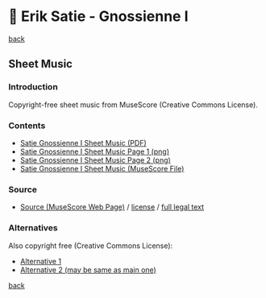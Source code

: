 🎼 Erik Satie - Gnossienne Ⅰ
============================

[back](../README.md)

Sheet Music
-----------

### Introduction

Copyright-free sheet music from MuseScore (Creative Commons License).  

### Contents

- [Satie Gnossienne Ⅰ Sheet Music (PDF)](satie-gnossienne-1-sheet-music.pdf)
- [Satie Gnossienne Ⅰ Sheet Music Page 1 (png)](satie-gnossienne-1-sheet-music-scanned-page-1.png)
- [Satie Gnossienne Ⅰ Sheet Music Page 2 (png)](satie-gnossienne-1-sheet-music-scanned-page-2.png)
- [Satie Gnossienne Ⅰ Sheet Music (MuseScore File)](satie-gnossienne-1-sheet-music.mscz)

### Source

- <a target="_blank" rel="noopener noreferrer" href="https://musescore.com/user/38297865/scores/6728607">Source (MuseScore Web Page)</a> / <a target="_blank" rel="noopener noreferrer" href="https://creativecommons.org/publicdomain/zero/1.0/">license</a> / <a target="_blank" rel="noopener noreferrer" href="https://creativecommons.org/publicdomain/zero/1.0/legalcode">full legal text</a>

### Alternatives

Also copyright free (Creative Commons License):  

- <a target="_blank" rel="noopener noreferrer" href="https://musescore.com/pdscores/gnossienne-no-1">Alternative 1</a>  
- <a target="_blank" rel="noopener noreferrer" href="https://musescore.com/user/38223727/scores/6717351">Alternative 2 (may be same as main one)</a>

[back](../README.md)
